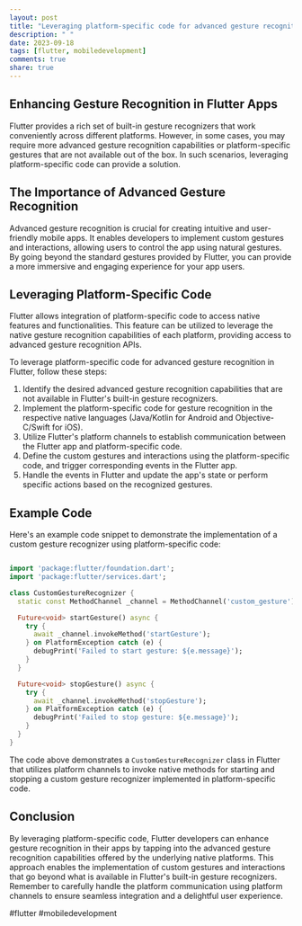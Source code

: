 ```yaml
---
layout: post
title: "Leveraging platform-specific code for advanced gesture recognition in Flutter."
description: " "
date: 2023-09-18
tags: [flutter, mobiledevelopment]
comments: true
share: true
---
```

## Enhancing Gesture Recognition in Flutter Apps

Flutter provides a rich set of built-in gesture recognizers that work conveniently across different platforms. However, in some cases, you may require more advanced gesture recognition capabilities or platform-specific gestures that are not available out of the box. In such scenarios, leveraging platform-specific code can provide a solution.

## The Importance of Advanced Gesture Recognition

Advanced gesture recognition is crucial for creating intuitive and user-friendly mobile apps. It enables developers to implement custom gestures and interactions, allowing users to control the app using natural gestures. By going beyond the standard gestures provided by Flutter, you can provide a more immersive and engaging experience for your app users.

## Leveraging Platform-Specific Code

Flutter allows integration of platform-specific code to access native features and functionalities. This feature can be utilized to leverage the native gesture recognition capabilities of each platform, providing access to advanced gesture recognition APIs.

To leverage platform-specific code for advanced gesture recognition in Flutter, follow these steps:

1. Identify the desired advanced gesture recognition capabilities that are not available in Flutter's built-in gesture recognizers.
2. Implement the platform-specific code for gesture recognition in the respective native languages (Java/Kotlin for Android and Objective-C/Swift for iOS).
3. Utilize Flutter's platform channels to establish communication between the Flutter app and platform-specific code.
4. Define the custom gestures and interactions using the platform-specific code, and trigger corresponding events in the Flutter app.
5. Handle the events in Flutter and update the app's state or perform specific actions based on the recognized gestures.

## Example Code

Here's an example code snippet to demonstrate the implementation of a custom gesture recognizer using platform-specific code:

```dart

import 'package:flutter/foundation.dart';
import 'package:flutter/services.dart';

class CustomGestureRecognizer {
  static const MethodChannel _channel = MethodChannel('custom_gesture');

  Future<void> startGesture() async {
    try {
      await _channel.invokeMethod('startGesture');
    } on PlatformException catch (e) {
      debugPrint('Failed to start gesture: ${e.message}');
    }
  }

  Future<void> stopGesture() async {
    try {
      await _channel.invokeMethod('stopGesture');
    } on PlatformException catch (e) {
      debugPrint('Failed to stop gesture: ${e.message}');
    }
  }
}

```
The code above demonstrates a `CustomGestureRecognizer` class in Flutter that utilizes platform channels to invoke native methods for starting and stopping a custom gesture recognizer implemented in platform-specific code.

## Conclusion

By leveraging platform-specific code, Flutter developers can enhance gesture recognition in their apps by tapping into the advanced gesture recognition capabilities offered by the underlying native platforms. This approach enables the implementation of custom gestures and interactions that go beyond what is available in Flutter's built-in gesture recognizers. Remember to carefully handle the platform communication using platform channels to ensure seamless integration and a delightful user experience.

#flutter #mobiledevelopment